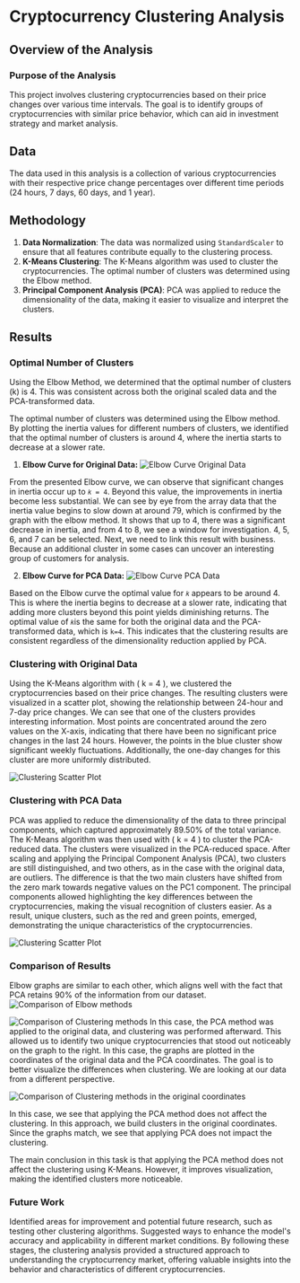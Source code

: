 # Cryptocurrency Clustering Analysis

## Overview of the Analysis

### Purpose of the Analysis

This project involves clustering cryptocurrencies based on their price changes over various time intervals. The goal is to identify groups of cryptocurrencies with similar price behavior, which can aid in investment strategy and market analysis.

## Data
The data used in this analysis is a collection of various cryptocurrencies with their respective price change percentages over different time periods (24 hours, 7 days, 60 days, and 1 year).

## Methodology

1. **Data Normalization**: The data was normalized using `StandardScaler` to ensure that all features contribute equally to the clustering process.
2. **K-Means Clustering**: The K-Means algorithm was used to cluster the cryptocurrencies. The optimal number of clusters was determined using the Elbow method.
3. **Principal Component Analysis (PCA)**: PCA was applied to reduce the dimensionality of the data, making it easier to visualize and interpret the clusters.

## Results

### Optimal Number of Clusters
Using the Elbow Method, we determined that the optimal number of clusters (k) is 4. This was consistent across both the original scaled data and the PCA-transformed data.

The optimal number of clusters was determined using the Elbow method. By plotting the inertia values for different numbers of clusters, we identified that the optimal number of clusters is around 4, where the inertia starts to decrease at a slower rate.

1. **Elbow Curve for Original Data:**
   ![Elbow Curve Original Data](Images/Elbow_origin.png)

From the presented Elbow curve, we can observe that significant changes in inertia occur up to 
`𝑘 = 4`. Beyond this value, the improvements in inertia become less substantial. We can see by eye from the array data that the inertia value begins to slow down at around 79, which is confirmed by the graph with the elbow method. It shows that up to 4, there was a significant decrease in inertia, and from 4 to 8, we see a window for investigation. 4, 5, 6, and 7 can be selected. Next, we need to link this result with business. Because an additional cluster in some cases can uncover an interesting group of customers for analysis.   

2. **Elbow Curve for PCA Data:**
   ![Elbow Curve PCA Data](Images/Elbow_PCA.png)

Based on the Elbow curve the optimal value for `𝑘` appears to be around 4. This is where the inertia begins to decrease at a slower rate, indicating that adding more clusters beyond this point yields diminishing returns.
The optimal value of `𝑘`is the same for both the original data and the PCA-transformed data, which is `k=4`. This indicates that the clustering results are consistent regardless of the dimensionality reduction applied by PCA.

### Clustering with Original Data
Using the K-Means algorithm with \( k = 4 \), we clustered the cryptocurrencies based on their price changes. The resulting clusters were visualized in a scatter plot, showing the relationship between 24-hour and 7-day price changes. We can see that one of the clusters provides interesting information. Most points are concentrated around the zero values on the X-axis, indicating that there have been no significant price changes in the last 24 hours. However, the points in the blue cluster show significant weekly fluctuations. Additionally, the one-day changes for this cluster are more uniformly distributed.


![Clustering Scatter Plot](Images/Clustering_origin.png)

### Clustering with PCA Data
PCA was applied to reduce the dimensionality of the data to three principal components, which captured approximately 89.50% of the total variance. The K-Means algorithm was then used with \( k = 4 \) to cluster the PCA-reduced data. The clusters were visualized in the PCA-reduced space. After scaling and applying the Principal Component Analysis (PCA), two clusters are still distinguished, and two others, as in the case with the original data, are outliers. The difference is that the two main clusters have shifted from the zero mark towards negative values on the PC1 component. The principal components allowed highlighting the key differences between the cryptocurrencies, making the visual recognition of clusters easier. As a result, unique clusters, such as the red and green points, emerged, demonstrating the unique characteristics of the cryptocurrencies.

![Clustering Scatter Plot](Images/Clustering_PCA.png)

### Comparison of Results

Elbow graphs are similar to each other, which aligns well with the fact that PCA retains 90% of the information from our dataset.
![Comparison of Elbow methods](Images/Elbow_comp.png)

![Comparison of Clustering methods](Images/Clusters_comp.png)
In this case, the PCA method was applied to the original data, and clustering was performed afterward. This allowed us to identify two unique cryptocurrencies that stood out noticeably on the graph to the right. In this case, the graphs are plotted in the coordinates of the original data and the PCA coordinates. The goal is to better visualize the differences when clustering. We are looking at our data from a different perspective.

![Comparison of Clustering methods in the original coordinates](Images/Clusters_comp2.png)

In this case, we see that applying the PCA method does not affect the clustering. In this approach, we build clusters in the original coordinates. Since the graphs match, we see that applying PCA does not impact the clustering.

The main conclusion in this task is that applying the PCA method does not affect the clustering using K-Means. However, it improves visualization, making the identified clusters more noticeable.


### Future Work
Identified areas for improvement and potential future research, such as testing other clustering algorithms.
Suggested ways to enhance the model's accuracy and applicability in different market conditions.
By following these stages, the clustering analysis provided a structured approach to understanding the cryptocurrency market, offering valuable insights into the behavior and characteristics of different cryptocurrencies.


